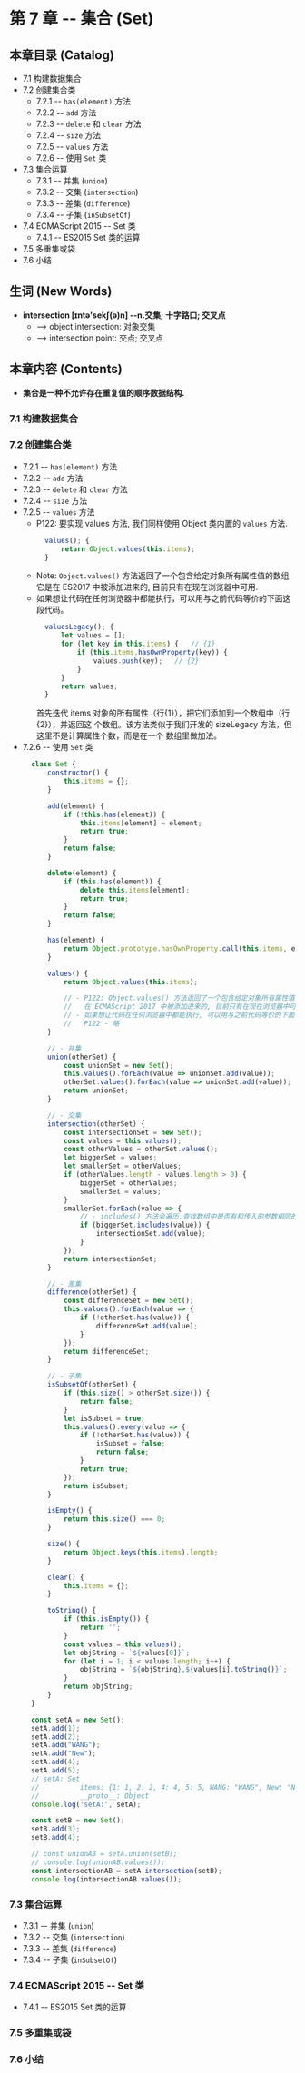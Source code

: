 # 第 7 章 -- 集合 (Set)

## 本章目录 (Catalog)
- 7.1 构建数据集合
- 7.2 创建集合类
    + 7.2.1 -- `has(element)` 方法
    + 7.2.2 -- `add` 方法
    + 7.2.3 -- `delete` 和 `clear` 方法
    + 7.2.4 -- `size` 方法
    + 7.2.5 -- `values` 方法
    + 7.2.6 -- 使用 `Set` 类
- 7.3 集合运算
    + 7.3.1 -- 并集 (`union`)
    + 7.3.2 -- 交集 (`intersection`)
    + 7.3.3 -- 差集 (`difference`)
    + 7.3.4 -- 子集 (`inSubsetOf`)
- 7.4 ECMAScript 2015 -- Set 类
    + 7.4.1 -- ES2015 Set 类的运算
- 7.5 多重集或袋
- 7.6 小结


## 生词 (New Words)
- **intersection [ɪntə'sekʃ(ə)n] --n.交集; 十字路口; 交叉点**
    + --> object intersection: 对象交集
    + --> intersection point: 交点; 交叉点


## 本章内容 (Contents)
- **集合是一种不允许存在重复值的顺序数据结构.**
### 7.1 构建数据集合
### 7.2 创建集合类
- 7.2.1 -- `has(element)` 方法
- 7.2.2 -- `add` 方法
- 7.2.3 -- `delete` 和 `clear` 方法
- 7.2.4 -- `size` 方法
- 7.2.5 -- `values` 方法
    + P122: 要实现 values 方法, 我们同样使用 Object 类内置的 `values` 方法.
      ```javascript
        values(); {
            return Object.values(this.items);
        }
      ```
    + Note: `Object.values()` 方法返回了一个包含给定对象所有属性值的数组. 它是在 
      ES2017 中被添加进来的, 目前只有在现在浏览器中可用.
    + 如果想让代码在任何浏览器中都能执行，可以用与之前代码等价的下面这段代码。
      ```javascript
        valuesLegacy(); {
            let values = [];
            for (let key in this.items) {   // {1}
                if (this.items.hasOwnProperty(key)) {
                    values.push(key);   // {2}
                }
            }
            return values;
        }
      ```
      首先迭代 items 对象的所有属性（行{1}），把它们添加到一个数组中（行{2}），并返回这
      个数组。该方法类似于我们开发的 sizeLegacy 方法，但这里不是计算属性个数，而是在一个
      数组里做加法。
- 7.2.6 -- 使用 `Set` 类
  ```js
    class Set {
        constructor() {
            this.items = {};
        }

        add(element) {
            if (!this.has(element)) {
                this.items[element] = element;
                return true;
            }
            return false;
        }

        delete(element) {
            if (this.has(element)) {
                delete this.items[element];
                return true;
            }
            return false;
        }

        has(element) {
            return Object.prototype.hasOwnProperty.call(this.items, element);
        }

        values() {
            return Object.values(this.items);

            // - P122: Object.values() 方法返回了一个包含给定对象所有属性值的数组.
            //   在 ECMAScript 2017 中被添加进来的, 目前只有在现在浏览器中可用.
            // - 如果想让代码在任何浏览器中都能执行, 可以用与之前代码等价的下面
            //   P122 - 略
        }

        // - 并集
        union(otherSet) {
            const unionSet = new Set();
            this.values().forEach(value => unionSet.add(value));
            otherSet.values().forEach(value => unionSet.add(value));
            return unionSet;
        }

        // - 交集
        intersection(otherSet) {
            const intersectionSet = new Set();
            const values = this.values();
            const otherValues = otherSet.values();
            let biggerSet = values;
            let smallerSet = otherValues;
            if (otherValues.length - values.length > 0) {
                biggerSet = otherValues;
                smallerSet = values;
            }
            smallerSet.forEach(value => {
                // - includes() 方法会遍历.查找数组中是否有和传入的参数相同的项
                if (biggerSet.includes(value)) {
                    intersectionSet.add(value);
                }
            });
            return intersectionSet;
        }

        // - 差集
        difference(otherSet) {
            const differenceSet = new Set();
            this.values().forEach(value => {
                if (!otherSet.has(value)) {
                    differenceSet.add(value);
                }
            });
            return differenceSet;
        }

        // - 子集
        isSubsetOf(otherSet) {
            if (this.size() > otherSet.size()) {
                return false;
            }
            let isSubset = true;
            this.values().every(value => {
                if (!otherSet.has(value)) {
                    isSubset = false;
                    return false;
                }
                return true;
            });
            return isSubset;
        }

        isEmpty() {
            return this.size() === 0;
        }

        size() {
            return Object.keys(this.items).length;
        }

        clear() {
            this.items = {};
        }

        toString() {
            if (this.isEmpty()) {
                return '';
            }
            const values = this.values();
            let objString = `${values[0]}`;
            for (let i = 1; i < values.length; i++) {
                objString = `${objString},${values[i].toString()}`;
            }
            return objString;
        }
    }

    const setA = new Set();
    setA.add(1);
    setA.add(2);
    setA.add("WANG");
    setA.add("New");
    setA.add(4);
    setA.add(5);
    // setA: Set
    //          items: {1: 1, 2: 2, 4: 4, 5: 5, WANG: "WANG", New: "New"}
    //          __proto__: Object
    console.log('setA:', setA);

    const setB = new Set();
    setB.add(3);
    setB.add(4);

    // const unionAB = setA.union(setB);
    // console.log(unionAB.values());
    const intersectionAB = setA.intersection(setB);
    console.log(intersectionAB.values());
  ```

### 7.3 集合运算
- 7.3.1 -- 并集 (`union`)
- 7.3.2 -- 交集 (`intersection`)
- 7.3.3 -- 差集 (`difference`)
- 7.3.4 -- 子集 (`inSubsetOf`)
### 7.4 ECMAScript 2015 -- Set 类
- 7.4.1 -- ES2015 Set 类的运算
### 7.5 多重集或袋
### 7.6 小结



